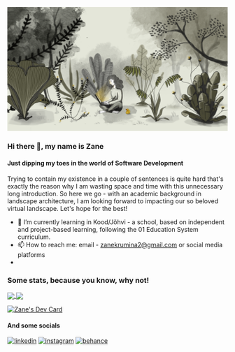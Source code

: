 ![Just dipping my toes in the world of Software Development](https://github.com/CitaZane/CitaZane/blob/main/cover_img.png)
### Hi there 👋, my name is Zane
#### Just dipping my toes in the world of Software Development

Trying to contain my existence in a couple of sentences is quite hard that's exactly the reason why I am wasting space and time with this unnecessary long introduction. So here we go - with an academic background in landscape architecture, I am looking forward to impacting our so beloved virtual landscape. Let's hope for the best!

- 🌱 I’m currently learning in Kood/Jõhvi - a school, based on independent and project-based learning, following the 01 Education System curriculum. 
- 📫 How to reach me: email - zanekrumina2@gmail.com or social media platforms 
- 
### Some stats, because you know, why not!

<a href="https://github.com/anuraghazra/github-readme-stats">
  <img align="center" src="https://github-readme-stats.vercel.app/api?username=CitaZane&show_icons=true&theme=dark&icon_color=7e8343&border_color=d4d6ca" />
</a>
<a href="https://github.com/anuraghazra/github-readme-stats">
  <img align="center" src="https://github-readme-stats.vercel.app/api/top-langs/?username=CitaZane&theme=dark&layout=compact&card_width=445&border_color=d4d6ca" />
</a>

<a href="https://app.daily.dev/DailyDevTips"><img src="https://github.com/CitaZane/CitaZane/blob/main/devcard.svg" width="400" alt="Zane's Dev Card"/></a>

#### And some socials
[<img src='https://cdn.jsdelivr.net/npm/simple-icons@3.0.1/icons/linkedin.svg' alt='linkedin' height='40'>](https://www.linkedin.com/in/zane-krumina/)  [<img src='https://cdn.jsdelivr.net/npm/simple-icons@3.0.1/icons/instagram.svg' alt='instagram' height='40'>](https://www.instagram.com/cita_zane/)  [<img src='https://cdn.jsdelivr.net/npm/simple-icons@3.0.1/icons/behance.svg' alt='behance' height='40'>](https://www.behance.net/zanekrmia)  
